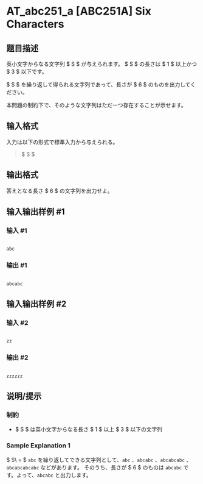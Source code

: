# AT_abc251_a [ABC251A] Six Characters

## 题目描述

[problemUrl]: https://atcoder.jp/contests/abc251/tasks/abc251_a

英小文字からなる文字列 $ S $ が与えられます。 $ S $ の長さは $ 1 $ 以上かつ $ 3 $ 以下です。

$ S $ を繰り返して得られる文字列であって、長さが $ 6 $ のものを出力してください。

本問題の制約下で、そのような文字列はただ一つ存在することが示せます。

## 输入格式

入力は以下の形式で標準入力から与えられる。

> $ S $

## 输出格式

答えとなる長さ $ 6 $ の文字列を出力せよ。

## 输入输出样例 #1

### 输入 #1

```
abc
```

### 输出 #1

```
abcabc
```

## 输入输出样例 #2

### 输入 #2

```
zz
```

### 输出 #2

```
zzzzzz
```

## 说明/提示

### 制約

- $ S $ は英小文字からなる長さ $ 1 $ 以上 $ 3 $ 以下の文字列

### Sample Explanation 1

$ S\ = $ `abc` を繰り返してできる文字列として、`abc` 、`abcabc` 、`abcabcabc` 、`abcabcabcabc` などがあります。 そのうち、長さが $ 6 $ のものは `abcabc` です。よって、`abcabc` と出力します。